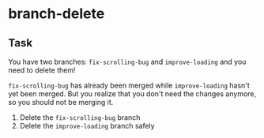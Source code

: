# branch-delete


## Task

You have two branches: `fix-scrolling-bug` and `improve-loading` and you need to delete them!

`fix-scrolling-bug` has already been merged while `improve-loading` hasn't yet been merged. But you realize that you don't need the changes anymore, so you should not be merging it.

1. Delete the `fix-scrolling-bug` branch
2. Delete the `improve-loading` branch safely
